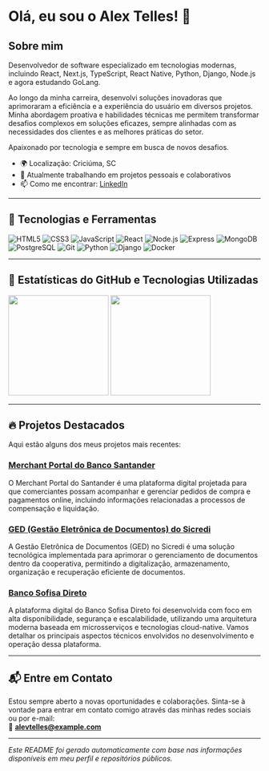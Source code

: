 # Olá, eu sou o Alex Telles! 👋

## Sobre mim

Desenvolvedor de software especializado em tecnologias modernas, incluindo React, Next.js, TypeScript, React Native, Python, Django, Node.js e agora estudando GoLang.

Ao longo da minha carreira, desenvolvi soluções inovadoras que aprimoraram a eficiência e a experiência do usuário em diversos projetos. Minha abordagem proativa e habilidades técnicas me permitem transformar desafios complexos em soluções eficazes, sempre alinhadas com as necessidades dos clientes e as melhores práticas do setor.

Apaixonado por tecnologia e sempre em busca de novos desafios.

- 🌍 Localização: Criciúma, SC
- 💼 Atualmente trabalhando em projetos pessoais e colaborativos
- 📫 Como me encontrar: [LinkedIn](https://www.linkedin.com/in/avt-elles/)

---

## 🚀 Tecnologias e Ferramentas

![HTML5](https://img.shields.io/badge/-HTML5-333?style=flat&logo=html5)
![CSS3](https://img.shields.io/badge/-CSS3-333?style=flat&logo=css3)
![JavaScript](https://img.shields.io/badge/-JavaScript-333?style=flat&logo=javascript)
![React](https://img.shields.io/badge/-React-333?style=flat&logo=react)
![Node.js](https://img.shields.io/badge/-Node.js-333?style=flat&logo=node.js)
![Express](https://img.shields.io/badge/-Express-333?style=flat&logo=express)
![MongoDB](https://img.shields.io/badge/-MongoDB-333?style=flat&logo=mongodb)
![PostgreSQL](https://img.shields.io/badge/-PostgreSQL-333?style=flat&logo=postgresql)
![Git](https://img.shields.io/badge/-Git-333?style=flat&logo=git)
![Python](https://img.shields.io/badge/-Python-333?style=flat&logo=python)
![Django](https://img.shields.io/badge/-Django-333?style=flat&logo=Django)
![Docker](https://img.shields.io/badge/-Docker-333?style=flat&logo=docker)

---

## 🌟 Estatísticas do GitHub e Tecnologias Utilizadas

<div align="left">
  <img height="200em" src="https://github-readme-stats.vercel.app/api?username=alextelles&show_icons=true&theme=dark" />
  <img height="200em" src="https://github-readme-stats.vercel.app/api/top-langs/?username=alevtelles&layout=compact&langs_count=8&theme=dark&custom_title=Tecnologias"/>
</div>

---

## 🔥 Projetos Destacados

Aqui estão alguns dos meus projetos mais recentes:

### [Merchant Portal do Banco Santander](https:#)

O Merchant Portal do Santander é uma plataforma digital projetada para que comerciantes possam acompanhar e gerenciar pedidos de compra e pagamentos online, incluindo informações relacionadas a processos de compensação e liquidação.
​​

### [GED (Gestão Eletrônica de Documentos) do Sicredi](https:#)

A Gestão Eletrônica de Documentos (GED) no Sicredi é uma solução tecnológica implementada para aprimorar o gerenciamento de documentos dentro da cooperativa, permitindo a digitalização, armazenamento, organização e recuperação eficiente de documentos.

### [Banco Sofisa Direto](https:#)

A plataforma digital do Banco Sofisa Direto foi desenvolvida com foco em alta disponibilidade, segurança e escalabilidade, utilizando uma arquitetura moderna baseada em microsserviços e tecnologias cloud-native. Vamos detalhar os principais aspectos técnicos envolvidos no desenvolvimento e operação dessa plataforma.

---

## 📬 Entre em Contato

Estou sempre aberto a novas oportunidades e colaborações. Sinta-se à vontade para entrar em contato comigo através das minhas redes sociais ou por e-mail:  
📩 **[alevtelles@example.com](mailto:alevtelles@gmail.com)**

---

_Este README foi gerado automaticamente com base nas informações disponíveis em meu perfil e repositórios públicos._
